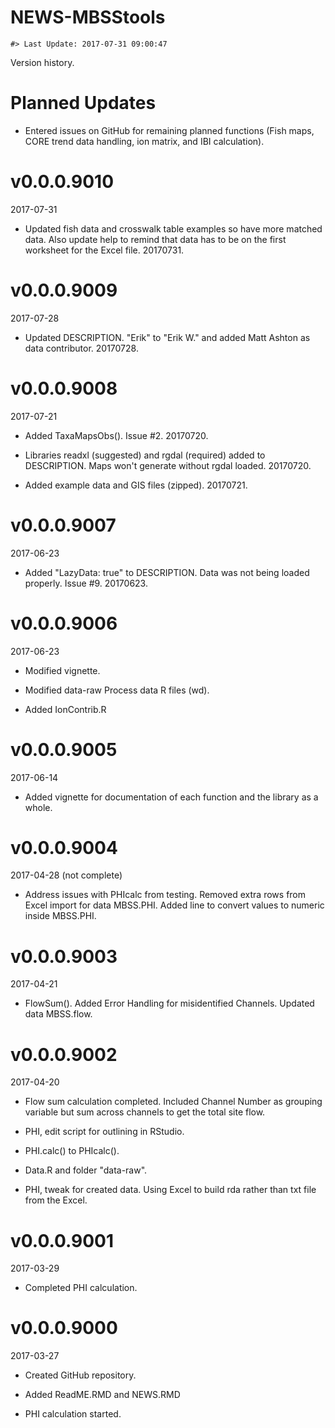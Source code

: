 NEWS-MBSStools
================

<!-- NEWS.md is generated from NEWS.Rmd. Please edit that file -->
    #> Last Update: 2017-07-31 09:00:47

Version history.

Planned Updates
===============

-   Entered issues on GitHub for remaining planned functions (Fish maps, CORE trend data handling, ion matrix, and IBI calculation).

v0.0.0.9010
===========

2017-07-31

-   Updated fish data and crosswalk table examples so have more matched data. Also update help to remind that data has to be on the first worksheet for the Excel file. 20170731.

v0.0.0.9009
===========

2017-07-28

-   Updated DESCRIPTION. "Erik" to "Erik W." and added Matt Ashton as data contributor. 20170728.

v0.0.0.9008
===========

2017-07-21

-   Added TaxaMapsObs(). Issue \#2. 20170720.

-   Libraries readxl (suggested) and rgdal (required) added to DESCRIPTION. Maps won't generate without rgdal loaded. 20170720.

-   Added example data and GIS files (zipped). 20170721.

v0.0.0.9007
===========

2017-06-23

-   Added "LazyData: true" to DESCRIPTION. Data was not being loaded properly. Issue \#9. 20170623.

v0.0.0.9006
===========

2017-06-23

-   Modified vignette.

-   Modified data-raw Process data R files (wd).

-   Added IonContrib.R

v0.0.0.9005
===========

2017-06-14

-   Added vignette for documentation of each function and the library as a whole.

v0.0.0.9004
===========

2017-04-28 (not complete)

-   Address issues with PHIcalc from testing. Removed extra rows from Excel import for data MBSS.PHI. Added line to convert values to numeric inside MBSS.PHI.

v0.0.0.9003
===========

2017-04-21

-   FlowSum(). Added Error Handling for misidentified Channels. Updated data MBSS.flow.

v0.0.0.9002
===========

2017-04-20

-   Flow sum calculation completed. Included Channel Number as grouping variable but sum across channels to get the total site flow.

-   PHI, edit script for outlining in RStudio.

-   PHI.calc() to PHIcalc().

-   Data.R and folder "data-raw".

-   PHI, tweak for created data. Using Excel to build rda rather than txt file from the Excel.

v0.0.0.9001
===========

2017-03-29

-   Completed PHI calculation.

v0.0.0.9000
===========

2017-03-27

-   Created GitHub repository.

-   Added ReadME.RMD and NEWS.RMD

-   PHI calculation started.
